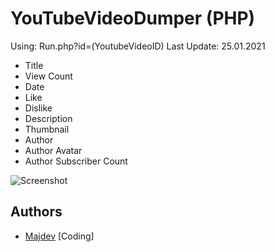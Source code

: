 # YouTubeVideoDumper (PHP)
Using: Run.php?id=(YoutubeVideoID)
Last Update: 25.01.2021

* Title
* View Count
* Date
* Like
* Dislike
* Description
* Thumbnail
* Author
* Author Avatar
* Author Subscriber Count

![Screenshot](https://raw.githubusercontent.com/inc-Majdev/YouTubeVideoDumper/main/Image/Screenshot.jpg)

## Authors
* [Majdev](https://github.com/inc-Majdev) [Coding]
